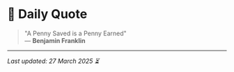 # 📜 Daily Quote

> "A Penny Saved is a Penny Earned"  
> — **Benjamin Franklin**

---

_Last updated: 27 March 2025 ⏳_
